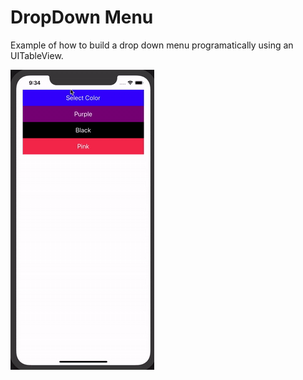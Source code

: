 # DropDown Menu

Example of how to build a drop down menu programatically using an UITableView.

![alt text](https://github.com/Joule87/Media/blob/master/DropDownMenu/dropDownMenu.gif)
